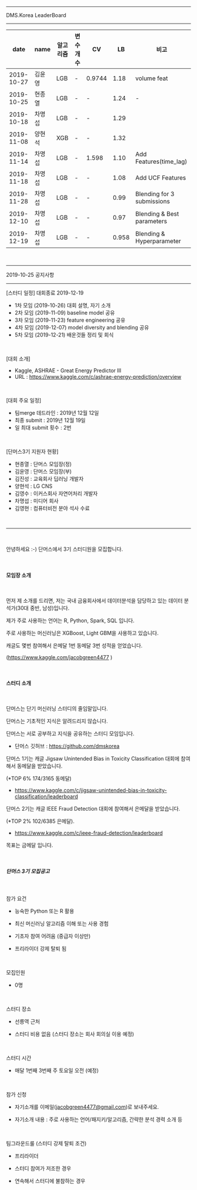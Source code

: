 <hr />
DMS.Korea LeaderBoard
<hr />

| date| name | 알고리즘 | 변수개수 | CV | LB | 비고 |
|-----|------|---------|---------|----|-----|-----|
| 2019-10-27 | 김윤영 | LGB | - | 0.9744 | 1.18 | volume feat|
| 2019-10-25 | 현종열 | LGB | - | - | 1.24 | - |
| 2019-10-18 | 차명섭 | LGB | - | - | 1.29 |  |
| 2019-11-08 | 양현석 | XGB | - | - | 1.32 |   |
| 2019-11-14 | 차명섭 | LGB | - | 1.598 | 1.10 | Add Features(time_lag)|
| 2019-11-18 | 차명섭 | LGB | - | -  | 1.08 | Add UCF Features  |
| 2019-11-28 | 차명섭 | LGB | - | -  | 0.99 | Blending for 3 submissions  |
| 2019-12-10 | 차명섭 | LGB | - | -  | 0.97 | Blending & Best parameters  |
| 2019-12-19 | 차명섭 | LGB | - | -  | 0.958 | Blending & Hyperparameter  |


<br />

<hr />
2019-10-25 공지사항
<hr />

[스터디 일정] 대회종료 2019-12-19
- 1차 모임 (2019-10-26) 대회 설명, 자기 소개
- 2차 모임 (2019-11-09) baseline model 공유
- 3차 모임 (2019-11-23) feature engineering 공유
- 4차 모임 (2019-12-07) model diversity and blending 공유
- 5차 모임 (2019-12-21) 배운것들 정리 및 회식

<br />

[대회 소개]
- Kaggle, ASHRAE - Great Energy Predictor III
- URL : https://www.kaggle.com/c/ashrae-energy-prediction/overview

<br />

[대회 주요 일정]
- 팀merge 데드라인 : 2019년 12월 12일
- 최종 submit : 2019년 12월 19일
- 일 최대 submit 횟수 : 2번

<br />

[단머스3기 지원자 현황]
- 현종열 : 단머스 모임장(정)
- 김윤영 : 단머스 모임장(부)
- 김진성 : 교육회사 딥러닝 개발자
- 양현석 : LG CNS
- 김영수 : 이커스회사 자연어처리 개발자
- 차명섭 : 미디어 회사
- 김영현 : 컴퓨터비전 분야 석사 수료

<br />

<hr />

<br />

안녕하세요 :-)  단머스에서 3기 스터디원을 모집합니다.

<br />

#### 모임장 소개

<br />

먼저 제 소개를 드리면, 저는 국내 금융회사에서 데이터분석을 담당하고 있는 데이터 분석가(30대 중반, 남성)입니다.

제가 주로 사용하는 언어는 R, Python, Spark, SQL 입니다.

주로 사용하는 머신러닝은 XGBoost, Light GBM을 사용하고 있습니다.

캐글도 몇번 참여해서 은메달 1번 동메달 3번 성적을 얻었습니다.

(https://www.kaggle.com/jacobgreen4477  )

<br />

#### 스터디 소개

<br />

단머스는 단기 머신러닝 스터디의 줄임말입니다.

단머스는 기초적인 지식은 알려드리지 않습니다.

단머스는 서로 공부하고 지식을 공유하는 스터디 모임입니다.


- 단머스 깃허브 : https://github.com/dmskorea  


단머스 1기는 캐글 Jigsaw Unintended Bias in Toxicity Classification 대회에 참여해서 동메달을 받았습니다.

(*TOP 6% 174/3165 동메달)

- https://www.kaggle.com/c/jigsaw-unintended-bias-in-toxicity-classification/leaderboard  


단머스 2기는 캐글 IEEE Fraud Detection 대회에 참여해서 은메달을 받았습니다.

(*TOP 2% 102/6385 은메달).

- https://www.kaggle.com/c/ieee-fraud-detection/leaderboard


목표는 금메달 입니다.

<br />

##### 단머스 3기 모집공고

<br />

참가 요건

- 능숙한 Python 또는 R 활용

- 최신 머신러닝 알고리즘 이해 또는 사용 경험

- 기초자 참여 어려움 (중급자 이상만)

- 프리라이더 강제 탈퇴 됨

<br />

모집인원

- 0명

<br />

스터디 장소

- 선릉역 근처

- 스터디 비용 없음 (스터디 장소는 회사 회의실 이용 예정)

<br />

스터디 시간

- 매달 1번째 3번째 주 토요일 오전 (예정)

<br />

참가 신청

- 자기소개를 이메일(jacobgreen4477@gmail.com)로   보내주세요.

- 자기소개 내용 : 주로 사용하는 언어/패지키/알고리즘, 간략한 분석 경력 소개 등

<br />

팀그라운드룰 (스터디 강제 탈퇴 조건)

- 프리라이더

- 스터디 참여가 저조한 경우

- 연속해서 스터디에 불참하는 경우
